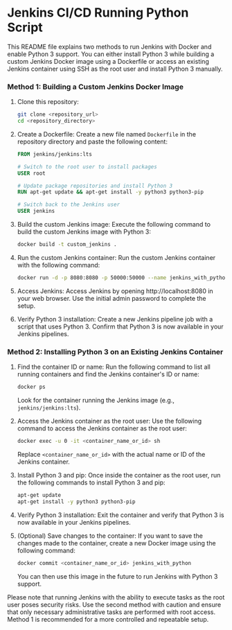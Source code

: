 # Jenkins CI/CD Running Python Script

This README file explains two methods to run Jenkins with Docker and enable Python 3 support. You can either install Python 3 while building a custom Jenkins Docker image using a Dockerfile or access an existing Jenkins container using SSH as the root user and install Python 3 manually.

### Method 1: Building a Custom Jenkins Docker Image

1. Clone this repository:
   ```bash
   git clone <repository_url>
   cd <repository_directory>
   ```

2. Create a Dockerfile:
   Create a new file named `Dockerfile` in the repository directory and paste the following content:

   ```Dockerfile
   FROM jenkins/jenkins:lts

   # Switch to the root user to install packages
   USER root

   # Update package repositories and install Python 3
   RUN apt-get update && apt-get install -y python3 python3-pip

   # Switch back to the Jenkins user
   USER jenkins
   ```

3. Build the custom Jenkins image:
   Execute the following command to build the custom Jenkins image with Python 3:

   ```bash
   docker build -t custom_jenkins .
   ```

4. Run the custom Jenkins container:
   Run the custom Jenkins container with the following command:

   ```bash
   docker run -d -p 8080:8080 -p 50000:50000 --name jenkins_with_python custom_jenkins
   ```

5. Access Jenkins:
   Access Jenkins by opening http://localhost:8080 in your web browser. Use the initial admin password to complete the setup.

6. Verify Python 3 installation:
   Create a new Jenkins pipeline job with a script that uses Python 3. Confirm that Python 3 is now available in your Jenkins pipelines.

### Method 2: Installing Python 3 on an Existing Jenkins Container

1. Find the container ID or name:
   Run the following command to list all running containers and find the Jenkins container's ID or name:

   ```bash
   docker ps
   ```

   Look for the container running the Jenkins image (e.g., `jenkins/jenkins:lts`).

2. Access the Jenkins container as the root user:
   Use the following command to access the Jenkins container as the root user:

   ```bash
   docker exec -u 0 -it <container_name_or_id> sh
   ```

   Replace `<container_name_or_id>` with the actual name or ID of the Jenkins container.

3. Install Python 3 and pip:
   Once inside the container as the root user, run the following commands to install Python 3 and pip:

   ```bash
   apt-get update
   apt-get install -y python3 python3-pip
   ```

4. Verify Python 3 installation:
   Exit the container and verify that Python 3 is now available in your Jenkins pipelines.

5. (Optional) Save changes to the container:
   If you want to save the changes made to the container, create a new Docker image using the following command:

   ```bash
   docker commit <container_name_or_id> jenkins_with_python
   ```

   You can then use this image in the future to run Jenkins with Python 3 support.

Please note that running Jenkins with the ability to execute tasks as the root user poses security risks. Use the second method with caution and ensure that only necessary administrative tasks are performed with root access. Method 1 is recommended for a more controlled and repeatable setup.
